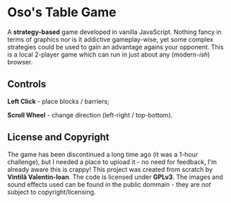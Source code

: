 # Oso's Table Game
A **strategy-based** game developed in vanilla JavaScript. Nothing fancy in terms of graphics nor is it addictive gameplay-wise, yet some complex strategies could be used to gain an advantage agains your opponent. This is a local 2-player game which can run in just about any (modern-*ish*) browser.

## Controls

**Left Click** - place blocks / barriers;

**Scroll Wheel** - change direction (left-right / top-bottom).

## License and Copyright

The game has been discontinued a long time ago (it was a 1-hour challenge), but I needed a place to upload it - no need for feedback, I'm already aware this is crappy! This project was created from scratch by **Vintilă Valentin-Ioan**. The code is licensed under **GPLv3**. The images and sound effects used can be found in the public dommain - they are *not* subject to copyright/licensing.
